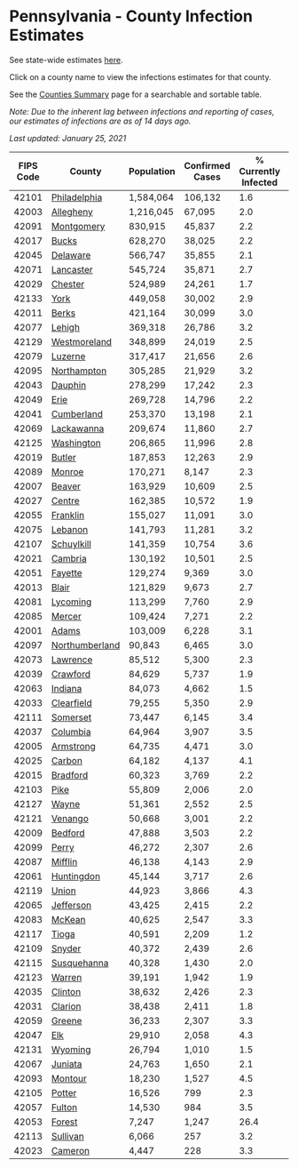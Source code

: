 # Pennsylvania - County Infection Estimates

See state-wide estimates [here](/infections/us-pa).

Click on a county name to view the infections estimates for that county.

See the [Counties Summary](/infections/summary-counties) page for a searchable and sortable table.

*Note: Due to the inherent lag between infections and reporting of cases, our estimates of infections are as of 14 days ago.*

*Last updated: January 25, 2021*

|   FIPS Code |                           County |   Population |   Confirmed Cases |   % Currently Infected |   % Total Infected |
|-------------|----------------------------------|--------------|-------------------|------------------------|--------------------|
|       42101 |     [Philadelphia](philadelphia) |    1,584,064 |           106,132 |                    1.6 |               25.7 |
|       42003 |           [Allegheny](allegheny) |    1,216,045 |            67,095 |                    2.0 |               17.3 |
|       42091 |         [Montgomery](montgomery) |      830,915 |            45,837 |                    2.2 |               19.8 |
|       42017 |                   [Bucks](bucks) |      628,270 |            38,025 |                    2.2 |               21.1 |
|       42045 |             [Delaware](delaware) |      566,747 |            35,855 |                    2.1 |               23.1 |
|       42071 |           [Lancaster](lancaster) |      545,724 |            35,871 |                    2.7 |               21.7 |
|       42029 |               [Chester](chester) |      524,989 |            24,261 |                    1.7 |               15.7 |
|       42133 |                     [York](york) |      449,058 |            30,002 |                    2.9 |               20.9 |
|       42011 |                   [Berks](berks) |      421,164 |            30,099 |                    3.0 |               25.1 |
|       42077 |                 [Lehigh](lehigh) |      369,318 |            26,786 |                    3.2 |               26.2 |
|       42129 |     [Westmoreland](westmoreland) |      348,899 |            24,019 |                    2.5 |               21.4 |
|       42079 |               [Luzerne](luzerne) |      317,417 |            21,656 |                    2.6 |               24.3 |
|       42095 |       [Northampton](northampton) |      305,285 |            21,929 |                    3.2 |               25.4 |
|       42043 |               [Dauphin](dauphin) |      278,299 |            17,242 |                    2.3 |               20.1 |
|       42049 |                     [Erie](erie) |      269,728 |            14,796 |                    2.2 |               16.9 |
|       42041 |         [Cumberland](cumberland) |      253,370 |            13,198 |                    2.1 |               16.6 |
|       42069 |         [Lackawanna](lackawanna) |      209,674 |            11,860 |                    2.7 |               19.5 |
|       42125 |         [Washington](washington) |      206,865 |            11,996 |                    2.8 |               17.7 |
|       42019 |                 [Butler](butler) |      187,853 |            12,263 |                    2.9 |               20.2 |
|       42089 |                 [Monroe](monroe) |      170,271 |             8,147 |                    2.3 |               18.1 |
|       42007 |                 [Beaver](beaver) |      163,929 |            10,609 |                    2.5 |               21.1 |
|       42027 |                 [Centre](centre) |      162,385 |            10,572 |                    1.9 |               19.4 |
|       42055 |             [Franklin](franklin) |      155,027 |            11,091 |                    3.0 |               23.1 |
|       42075 |               [Lebanon](lebanon) |      141,793 |            11,281 |                    3.2 |               26.5 |
|       42107 |         [Schuylkill](schuylkill) |      141,359 |            10,754 |                    3.6 |               24.4 |
|       42021 |               [Cambria](cambria) |      130,192 |            10,501 |                    2.5 |               24.6 |
|       42051 |               [Fayette](fayette) |      129,274 |             9,369 |                    3.0 |               22.5 |
|       42013 |                   [Blair](blair) |      121,829 |             9,673 |                    2.7 |               24.1 |
|       42081 |             [Lycoming](lycoming) |      113,299 |             7,760 |                    2.9 |               21.1 |
|       42085 |                 [Mercer](mercer) |      109,424 |             7,271 |                    2.2 |               20.5 |
|       42001 |                   [Adams](adams) |      103,009 |             6,228 |                    3.1 |               18.9 |
|       42097 | [Northumberland](northumberland) |       90,843 |             6,465 |                    3.0 |               21.9 |
|       42073 |             [Lawrence](lawrence) |       85,512 |             5,300 |                    2.3 |               19.1 |
|       42039 |             [Crawford](crawford) |       84,629 |             5,737 |                    1.9 |               20.9 |
|       42063 |               [Indiana](indiana) |       84,073 |             4,662 |                    1.5 |               17.1 |
|       42033 |         [Clearfield](clearfield) |       79,255 |             5,350 |                    2.9 |               20.7 |
|       42111 |             [Somerset](somerset) |       73,447 |             6,145 |                    3.4 |               25.8 |
|       42037 |             [Columbia](columbia) |       64,964 |             3,907 |                    3.5 |               20.4 |
|       42005 |           [Armstrong](armstrong) |       64,735 |             4,471 |                    3.0 |               21.2 |
|       42025 |                 [Carbon](carbon) |       64,182 |             4,137 |                    4.1 |               20.8 |
|       42015 |             [Bradford](bradford) |       60,323 |             3,769 |                    2.2 |               18.8 |
|       42103 |                     [Pike](pike) |       55,809 |             2,006 |                    2.0 |               14.6 |
|       42127 |                   [Wayne](wayne) |       51,361 |             2,552 |                    2.5 |               16.3 |
|       42121 |               [Venango](venango) |       50,668 |             3,001 |                    2.2 |               18.1 |
|       42009 |               [Bedford](bedford) |       47,888 |             3,503 |                    2.2 |               22.5 |
|       42099 |                   [Perry](perry) |       46,272 |             2,307 |                    2.6 |               15.5 |
|       42087 |               [Mifflin](mifflin) |       46,138 |             4,143 |                    2.9 |               27.7 |
|       42061 |         [Huntingdon](huntingdon) |       45,144 |             3,717 |                    2.6 |               25.9 |
|       42119 |                   [Union](union) |       44,923 |             3,866 |                    4.3 |               26.1 |
|       42065 |           [Jefferson](jefferson) |       43,425 |             2,415 |                    2.2 |               16.8 |
|       42083 |                 [McKean](mckean) |       40,625 |             2,547 |                    3.3 |               18.1 |
|       42117 |                   [Tioga](tioga) |       40,591 |             2,209 |                    1.2 |               16.7 |
|       42109 |                 [Snyder](snyder) |       40,372 |             2,439 |                    2.6 |               18.5 |
|       42115 |       [Susquehanna](susquehanna) |       40,328 |             1,430 |                    2.0 |               11.6 |
|       42123 |                 [Warren](warren) |       39,191 |             1,942 |                    1.9 |               15.2 |
|       42035 |               [Clinton](clinton) |       38,632 |             2,426 |                    2.3 |               19.7 |
|       42031 |               [Clarion](clarion) |       38,438 |             2,411 |                    1.8 |               19.5 |
|       42059 |                 [Greene](greene) |       36,233 |             2,307 |                    3.3 |               19.6 |
|       42047 |                       [Elk](elk) |       29,910 |             2,058 |                    4.3 |               20.8 |
|       42131 |               [Wyoming](wyoming) |       26,794 |             1,010 |                    1.5 |               11.8 |
|       42067 |               [Juniata](juniata) |       24,763 |             1,650 |                    2.1 |               22.0 |
|       42093 |               [Montour](montour) |       18,230 |             1,527 |                    4.5 |               30.2 |
|       42105 |                 [Potter](potter) |       16,526 |               799 |                    2.3 |               14.9 |
|       42057 |                 [Fulton](fulton) |       14,530 |               984 |                    3.5 |               20.7 |
|       42053 |                 [Forest](forest) |        7,247 |             1,247 |                   26.4 |               42.6 |
|       42113 |             [Sullivan](sullivan) |        6,066 |               257 |                    3.2 |               12.1 |
|       42023 |               [Cameron](cameron) |        4,447 |               228 |                    3.3 |               15.7 |